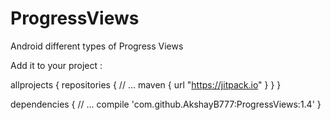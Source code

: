 # ProgressViews
Android different types of Progress Views

Add it to your project :

allprojects {
    repositories {
        // ...
        maven { url "https://jitpack.io" }
    }
}

dependencies {
	    // ...
      compile 'com.github.AkshayB777:ProgressViews:1.4'
}
